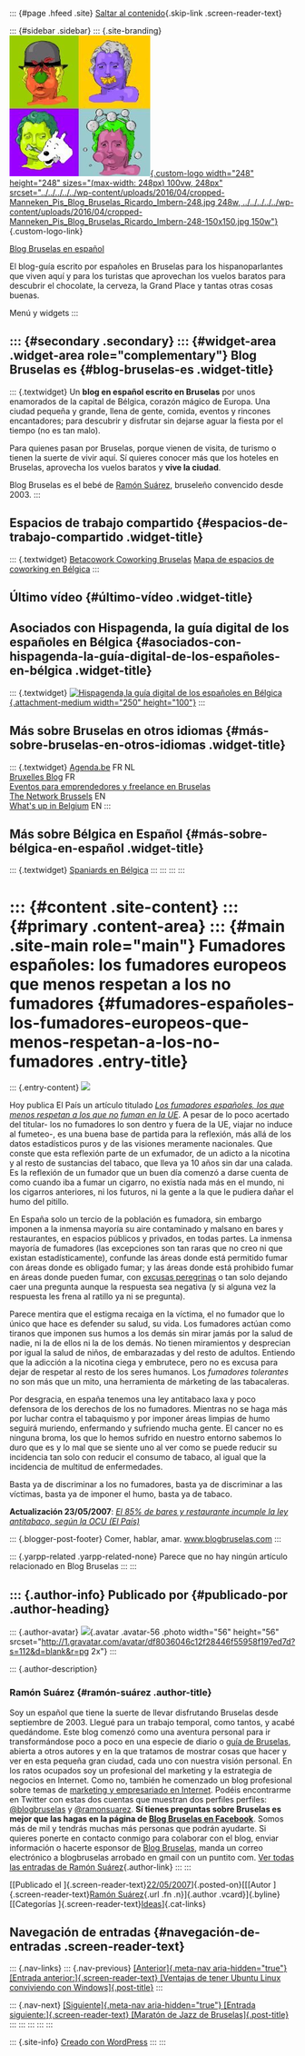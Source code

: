 ::: {#page .hfeed .site}
[Saltar al contenido](../../../../../index.html?p=90#content){.skip-link
.screen-reader-text}

::: {#sidebar .sidebar}
::: {.site-branding}
[![](../../../../../wp-content/uploads/2016/04/cropped-Manneken_Pis_Blog_Bruselas_Ricardo_Imbern-248.jpg){.custom-logo
width="248" height="248" sizes="(max-width: 248px) 100vw, 248px"
srcset="../../../../../wp-content/uploads/2016/04/cropped-Manneken_Pis_Blog_Bruselas_Ricardo_Imbern-248.jpg 248w, ../../../../../wp-content/uploads/2016/04/cropped-Manneken_Pis_Blog_Bruselas_Ricardo_Imbern-248-150x150.jpg 150w"}](../../../../../index.html){.custom-logo-link}

[Blog Bruselas en español](../../../../../index.html)

El blog-guía escrito por españoles en Bruselas para los hispanoparlantes
que viven aquí y para los turistas que aprovechan los vuelos baratos
para descubrir el chocolate, la cerveza, la Grand Place y tantas otras
cosas buenas.

Menú y widgets
:::

::: {#secondary .secondary}
::: {#widget-area .widget-area role="complementary"}
Blog Bruselas es {#blog-bruselas-es .widget-title}
----------------

::: {.textwidget}
Un **blog en español escrito en Bruselas** por unos enamorados de la
capital de Bélgica, corazón mágico de Europa. Una ciudad pequeña y
grande, llena de gente, comida, eventos y rincones encantadores; para
descubrir y disfrutar sin dejarse aguar la fiesta por el tiempo (no es
tan malo).

Para quienes pasan por Bruselas, porque vienen de visita, de turismo o
tienen la suerte de vivir aquí. Sí quieres conocer más que los hoteles
en Bruselas, aprovecha los vuelos baratos y **vive la ciudad**.

Blog Bruselas es el bebé de [Ramón Suárez](http://www.ramonsuarez.com),
bruseleño convencido desde 2003.
:::

Espacios de trabajo compartido {#espacios-de-trabajo-compartido .widget-title}
------------------------------

::: {.textwidget}
[Betacowork Coworking Bruselas](http://www.betacowork.com) [Mapa de
espacios de coworking en Bélgica](http://coworkingbelgium.com)
:::

Último vídeo {#último-vídeo .widget-title}
------------

Asociados con Hispagenda, la guía digital de los españoles en Bélgica {#asociados-con-hispagenda-la-guía-digital-de-los-españoles-en-bélgica .widget-title}
---------------------------------------------------------------------

::: {.textwidget}
[![Hispagenda,la guía digital de los españoles en
Bélgica](../../../../../wp-content/uploads/2010/04/Hispagenda-250px.gif "Hispagenda, la guía digital de los españoles en Bélgica"){.attachment-medium
width="250" height="100"}](http://www.hispagenda.com)
:::

Más sobre Bruselas en otros idiomas {#más-sobre-bruselas-en-otros-idiomas .widget-title}
-----------------------------------

::: {.textwidget}
[Agenda.be](http://www.agenda.be) FR NL\
[Bruxelles Blog](http://www.bxlblog.be/) FR\
[Eventos para emprendedores y freelance en
Bruselas](http://www.betacowork.com/events/)\
[The Network
Brussels](http://groups.yahoo.com/group/TheNetworkBrussels/) EN\
[What\'s up in Belgium](http://www.whatsupin.be/) EN
:::

Más sobre Bélgica en Español {#más-sobre-bélgica-en-español .widget-title}
----------------------------

::: {.textwidget}
[Spaniards en Bélgica](http://www.spaniards.es/paises/belgica)
:::
:::
:::
:::

::: {#content .site-content}
::: {#primary .content-area}
::: {#main .site-main role="main"}
Fumadores españoles: los fumadores europeos que menos respetan a los no fumadores {#fumadores-españoles-los-fumadores-europeos-que-menos-respetan-a-los-no-fumadores .entry-title}
=================================================================================

::: {.entry-content}
[![](http://msnbcmedia3.msn.com/j/msnbc/Sections/Newsweek/Components/Photos/Mag/050822_Issue/050813_Lung_hsmall.widec.jpg)](http://msnbcmedia3.msn.com/j/msnbc/Sections/Newsweek/Components/Photos/Mag/050822_Issue/050813_Lung_hsmall.widec.jpg)

<div>

Hoy publica El País un artículo titulado [*Los fumadores españoles, los
que menos respetan a los que no fuman en la
UE*](http://www.elpais.com/articulo/sociedad/fumadores/espanoles/respetan/fuman/UE/elpepusoc/20070522elpepusoc_7/Tes).
A pesar de lo poco acertado del titular- los no fumadores lo son dentro
y fuera de la UE, viajar no induce al fumeteo-, es una buena base de
partida para la reflexión, más allá de los datos estadísticos puros y de
las visiones meramente nacionales. Que conste que esta reflexión parte
de un exfumador, de un adicto a la nicotina y al resto de sustancias del
tabaco, que lleva ya 10 años sin dar una calada. Es la reflexión de un
fumador que un buen día comenzó a darse cuenta de como cuando iba a
fumar un cigarro, no existía nada más en el mundo, ni los cigarros
anteriores, ni los futuros, ni la gente a la que le pudiera dañar el
humo del pitillo.

En España solo un tercio de la población es fumadora, sin embargo
imponen a la inmensa mayoría su aire contaminado y malsano en bares y
restaurantes, en espacios públicos y privados, en todas partes. La
inmensa mayoría de fumadores (las excepciones son tan raras que no creo
ni que existan estadísticamente), confunde las áreas donde está
permitido fumar con áreas donde es obligado fumar; y las áreas donde
está prohibido fumar en áreas donde pueden fumar, con [excusas
peregrinas](http://comerhablaramar.blogspot.com/2007/04/excusas-de-fumador.html)
o tan solo dejando caer una pregunta aunque la respuesta sea negativa (y
si alguna vez la respuesta les frena al ratillo ya ni se pregunta).

Parece mentira que el estigma recaiga en la víctima, el no fumador que
lo único que hace es defender su salud, su vida. Los fumadores actúan
como tiranos que imponen sus humos a los demás sin mirar jamás por la
salud de nadie, ni la de ellos ni la de los demás. No tienen miramientos
y desprecian por igual la salud de niños, de embarazadas y del resto de
adultos. Entiendo que la adicción a la nicotina ciega y embrutece, pero
no es excusa para dejar de respetar al resto de los seres humanos. Los
*fumadores tolerantes* no son más que un mito, una herramienta de
márketing de las tabacaleras.

Por desgracia, en españa tenemos una ley antitabaco laxa y poco
defensora de los derechos de los no fumadores. Mientras no se haga más
por luchar contra el tabaquismo y por imponer áreas limpias de humo
seguirá muriendo, enfermando y sufriendo mucha gente. El cancer no es
ninguna broma, los que lo hemos sufrido en nuestro entorno sabemos lo
duro que es y lo mal que se siente uno al ver como se puede reducir su
incidencia tan solo con reducir el consumo de tabaco, al igual que la
incidencia de multitud de enfermedades.

Basta ya de discriminar a los no fumadores, basta ya de discriminar a
las víctimas, basta ya de imponer el humo, basta ya de tabaco.

</div>

<div>

</div>

<div>

**Actualización 23/05/2007**: *[El 85% de bares y restaurante incumple
la ley antitabaco, según la OCU (El
País)](http://www.elpais.com/articulo/sociedad/85/bares/restaurante/incumple/ley/antitabaco/OCU/elpepusoc/20070522elpepusoc_8/Tes)*

</div>

::: {.blogger-post-footer}
Comer, hablar, amar. www.blogbruselas.com
:::

::: {.yarpp-related .yarpp-related-none}
Parece que no hay ningún artículo relacionado en Blog Bruselas
:::
:::

::: {.author-info}
Publicado por {#publicado-por .author-heading}
-------------

::: {.author-avatar}
![](http://1.gravatar.com/avatar/df8036046c12f28446f55958f197ed7d?s=56&d=blank&r=pg){.avatar
.avatar-56 .photo width="56" height="56"
srcset="http://1.gravatar.com/avatar/df8036046c12f28446f55958f197ed7d?s=112&d=blank&r=pg 2x"}
:::

::: {.author-description}
### Ramón Suárez {#ramón-suárez .author-title}

Soy un español que tiene la suerte de llevar disfrutando Bruselas desde
septiembre de 2003. Llegué para un trabajo temporal, como tantos, y
acabé quedándome. Este blog comenzó como una aventura personal para ir
transformándose poco a poco en una especie de diario o [guía de
Bruselas](../../../../../index.html), abierta a otros autores y en la
que tratamos de mostrar cosas que hacer y ver en esta pequeña gran
ciudad, cada uno con nuestra visión personal. En los ratos ocupados soy
un profesional del marketing y la estrategia de negocios en Internet.
Como no, también he comenzado un blog profesional sobre temas de
[marketing y empresariado en Internet](http://ramonsuarez.com). Podéis
encontrarme en Twitter con estas dos cuentas que muestran dos perfiles
perfiles: [\@blogbruselas](http://twitter.com/blogbruselas) y
[\@ramonsuarez](http://twitter.com/ramonsuarez). **Sí tienes preguntas
sobre Bruselas es mejor que las hagas en la página de [Blog Bruselas en
Facebook](http://www.facebook.com/blogbruselas)**. Somos más de mil y
tendrás muchas más personas que podrán ayudarte. Si quieres ponerte en
contacto conmigo para colaborar con el blog, enviar información o
hacerte esponsor de [Blog Bruselas](../../../../../index.html), manda un
correo electrónico a blogbruselas arrobado en gmail con un puntito com.
[Ver todas las entradas de Ramón
Suárez](../../../../2010/04/30/index.html?author=2){.author-link}
:::
:::

[[Publicado el
]{.screen-reader-text}[22/05/2007](../../../../../index.html?p=90)]{.posted-on}[[[Autor
]{.screen-reader-text}[Ramón
Suárez](../../../../2010/04/30/index.html?author=2){.url .fn
.n}]{.author .vcard}]{.byline}[[Categorías
]{.screen-reader-text}[Ideas](../../../../category/ideas/index.html)]{.cat-links}

Navegación de entradas {#navegación-de-entradas .screen-reader-text}
----------------------

::: {.nav-links}
::: {.nav-previous}
[[Anterior]{.meta-nav aria-hidden="true"} [Entrada
anterior:]{.screen-reader-text} [Ventajas de tener Ubuntu Linux
conviviendo con Windows]{.post-title}](../../../../../index.html?p=89)
:::

::: {.nav-next}
[[Siguiente]{.meta-nav aria-hidden="true"} [Entrada
siguiente:]{.screen-reader-text} [Maratón de Jazz de
Bruselas]{.post-title}](../../../../../index.html?p=91)
:::
:::
:::
:::
:::

::: {.site-info}
[Creado con WordPress](https://es.wordpress.org/)
:::
:::
